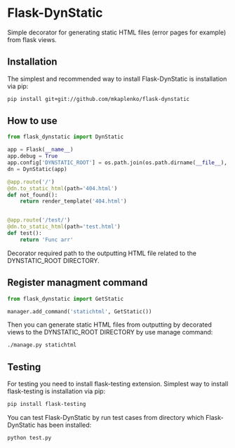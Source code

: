Flask-DynStatic
===============
Simple decorator for generating static HTML files (error pages for example) from flask views.

Installation
------------
The simplest and recommended way to install Flask-DynStatic is installation via pip:

```bash
pip install git+git://github.com/mkaplenko/flask-dynstatic
```

How to use
----------

```python
from flask_dynstatic import DynStatic

app = Flask(__name__)
app.debug = True
app.config['DYNSTATIC_ROOT'] = os.path.join(os.path.dirname(__file__), 'static')
dn = DynStatic(app)

@app.route('/')
@dn.to_static_html(path='404.html')
def not_found():
    return render_template('404.html')


@app.route('/test/')
@dn.to_static_html(path='test.html')
def test():
    return 'Func arr'
```

Decorator required path to the outputting HTML file related to the DYNSTATIC_ROOT DIRECTORY.

Register managment command
--------------------------

```python
from flask_dynstatic import GetStatic

manager.add_command('statichtml', GetStatic())
```
Then you can generate static HTML files from outputting by decorated views to the DYNSTATIC_ROOT DIRECTORY by use manage command:

```bash
./manage.py statichtml
```

Testing
-------
For testing you need to install flask-testing extension.
Simplest way to install flask-testing is installation via pip:
```bash
pip install flask-testing
```

You can test Flask-DynStatic by run test cases from directory which Flask-DynStatic has been installed:

```bash
python test.py
```
